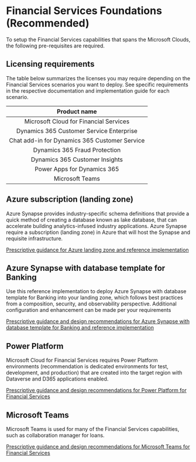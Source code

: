 # Financial Services Foundations (Recommended)

To setup the Financial Services capabilities that spans the Microsoft Clouds, the following pre-requisites are required.

## Licensing requirements

The table below summarizes the licenses you may require depending on the Financial Services scenarios you want to deploy. See specific requirements in the respective documentation and implementation guide for each scenario.

| Product name |
|:----------------------:|
|Microsoft Cloud for Financial Services
|Dynamics 365 Customer Service Enterprise
|Chat add-in for Dynamics 365 Customer Service
|Dynamics 365 Fraud Protection
|Dynamics 365 Customer Insights
|Power Apps for Dynamics 365
|Microsoft Teams

## Azure subscription (landing zone)

Azure Synapse provides industry-specific schema definitions that provide a quick method of creating a database known as lake database, that can accelerate building analytics-infused industry applications. Azure Synapse require a subscription (landing zone) in Azure that will host the Synapse and requisite infrastructure.

[Prescriptive guidance for Azure landing zone and reference implementation](https://docs.microsoft.com/azure/cloud-adoption-framework/ready/enterprise-scale/implementation)

## Azure Synapse with database template for Banking

Use this reference implementation to deploy Azure Synapse with database template for Banking into your landing zone, which follows best practices from a composition, security, and observability perspective. Additional configuration and enhancement can be made per your requirements

[Prescriptive guidance and design recommendations for Azure Synapse with database template for Banking and reference implementation](./solutions/synapseBanking)

## Power Platform

Microsoft Cloud for Financial Services requires Power Platform environments (recommendation is dedicated environments for test, development, and production) that are created into the target region with Dataverse and D365 applications enabled.

[Prescriptive guidance and design recommendations for Power Platform for Financial Services](../foundations/powerPlatform)

## Microsoft Teams

Microsoft Teams is used for many of the Financial Services capabilities, such as collaboration manager for loans.

[Prescriptive guidance and design recommendations for Microsoft Teams for Financial Services](./solutions/microsoftTeams)